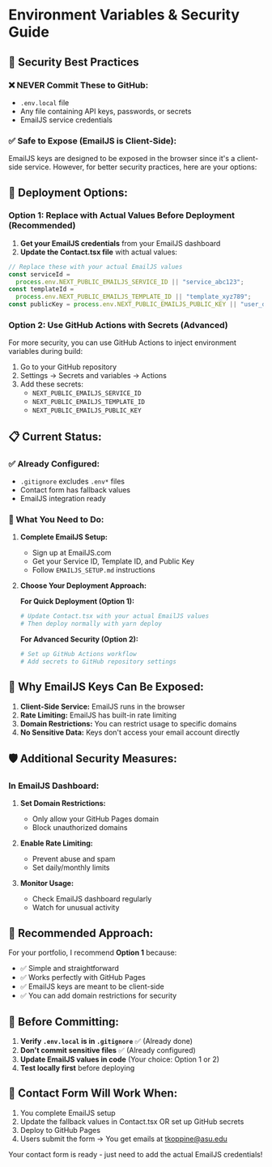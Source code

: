 # Environment Variables & Security Guide

## 🔐 Security Best Practices

### ❌ **NEVER Commit These to GitHub:**

- `.env.local` file
- Any file containing API keys, passwords, or secrets
- EmailJS service credentials

### ✅ **Safe to Expose (EmailJS is Client-Side):**

EmailJS keys are designed to be exposed in the browser since it's a client-side service. However, for better security practices, here are your options:

## 🚀 **Deployment Options:**

### **Option 1: Replace with Actual Values Before Deployment (Recommended)**

1. **Get your EmailJS credentials** from your EmailJS dashboard
2. **Update the Contact.tsx file** with actual values:

```typescript
// Replace these with your actual EmailJS values
const serviceId =
  process.env.NEXT_PUBLIC_EMAILJS_SERVICE_ID || "service_abc123";
const templateId =
  process.env.NEXT_PUBLIC_EMAILJS_TEMPLATE_ID || "template_xyz789";
const publicKey = process.env.NEXT_PUBLIC_EMAILJS_PUBLIC_KEY || "user_def456";
```

### **Option 2: Use GitHub Actions with Secrets (Advanced)**

For more security, you can use GitHub Actions to inject environment variables during build:

1. Go to your GitHub repository
2. Settings → Secrets and variables → Actions
3. Add these secrets:
   - `NEXT_PUBLIC_EMAILJS_SERVICE_ID`
   - `NEXT_PUBLIC_EMAILJS_TEMPLATE_ID`
   - `NEXT_PUBLIC_EMAILJS_PUBLIC_KEY`

## 📋 **Current Status:**

### **✅ Already Configured:**

- `.gitignore` excludes `.env*` files
- Contact form has fallback values
- EmailJS integration ready

### **🔧 What You Need to Do:**

1. **Complete EmailJS Setup:**

   - Sign up at EmailJS.com
   - Get your Service ID, Template ID, and Public Key
   - Follow `EMAILJS_SETUP.md` instructions

2. **Choose Your Deployment Approach:**

   **For Quick Deployment (Option 1):**

   ```bash
   # Update Contact.tsx with your actual EmailJS values
   # Then deploy normally with yarn deploy
   ```

   **For Advanced Security (Option 2):**

   ```bash
   # Set up GitHub Actions workflow
   # Add secrets to GitHub repository settings
   ```

## 🎯 **Why EmailJS Keys Can Be Exposed:**

1. **Client-Side Service:** EmailJS runs in the browser
2. **Rate Limiting:** EmailJS has built-in rate limiting
3. **Domain Restrictions:** You can restrict usage to specific domains
4. **No Sensitive Data:** Keys don't access your email account directly

## 🛡️ **Additional Security Measures:**

### **In EmailJS Dashboard:**

1. **Set Domain Restrictions:**

   - Only allow your GitHub Pages domain
   - Block unauthorized domains

2. **Enable Rate Limiting:**

   - Prevent abuse and spam
   - Set daily/monthly limits

3. **Monitor Usage:**
   - Check EmailJS dashboard regularly
   - Watch for unusual activity

## 📝 **Recommended Approach:**

For your portfolio, I recommend **Option 1** because:

- ✅ Simple and straightforward
- ✅ Works perfectly with GitHub Pages
- ✅ EmailJS keys are meant to be client-side
- ✅ You can add domain restrictions for security

## 🚨 **Before Committing:**

1. **Verify `.env.local` is in `.gitignore`** ✅ (Already done)
2. **Don't commit sensitive files** ✅ (Already configured)
3. **Update EmailJS values in code** (Your choice: Option 1 or 2)
4. **Test locally first** before deploying

## 📧 **Contact Form Will Work When:**

1. You complete EmailJS setup
2. Update the fallback values in Contact.tsx OR set up GitHub secrets
3. Deploy to GitHub Pages
4. Users submit the form → You get emails at tkoppine@asu.edu

Your contact form is ready - just need to add the actual EmailJS credentials!
